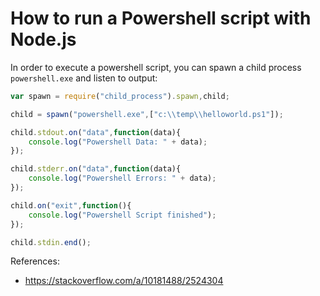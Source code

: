 # How to run a Powershell script with Node.js

In order to execute a powershell script, you can spawn a child process `powershell.exe` and listen to output:

```javascript
var spawn = require("child_process").spawn,child;

child = spawn("powershell.exe",["c:\\temp\\helloworld.ps1"]);

child.stdout.on("data",function(data){
    console.log("Powershell Data: " + data);
});

child.stderr.on("data",function(data){
    console.log("Powershell Errors: " + data);
});

child.on("exit",function(){
    console.log("Powershell Script finished");
});

child.stdin.end();
```

References:
* https://stackoverflow.com/a/10181488/2524304